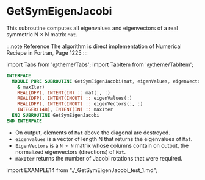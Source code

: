 # GetSymEigenJacobi

This subroutine computes all eigenvalues and eigenvectors of a real symmetric N × N matrix `Mat`.

:::note Reference
The algorithm is direct implementation of Numerical Reciepe in Fortran, Page 1225
:::

import Tabs from '@theme/Tabs';
import TabItem from '@theme/TabItem';

<Tabs>
<TabItem value="interface" label="܀ Interface" default>

```fortran
INTERFACE
  MODULE PURE SUBROUTINE GetSymEigenJacobi(mat, eigenValues, eigenVectors, &
    & maxIter)
    REAL(DFP), INTENT(IN) :: mat(:, :)
    REAL(DFP), INTENT(INOUT) :: eigenValues(:)
    REAL(DFP), INTENT(INOUT) :: eigenVectors(:, :)
    INTEGER(I4B), INTENT(IN) :: maxIter
  END SUBROUTINE GetSymEigenJacobi
END INTERFACE
```

- On output, elements of `Mat` above the diagonal are destroyed.
- `eigenvalues` is a vector of length N that returns the eigenvalues of `Mat`.
- `EigenVectors` is a `N × N` matrix whose columns contain on output, the normalized eigenvectors (directions) of `Mat`.
- `maxIter` returns the number of Jacobi rotations that were required.

</TabItem>

<TabItem value="example" label="️܀ See example">

import EXAMPLE14 from "./_GetSymEigenJacobi_test_1.md";

<EXAMPLE14 />

</TabItem>

<TabItem value="close" label="↢ ">

</TabItem>
</Tabs>
